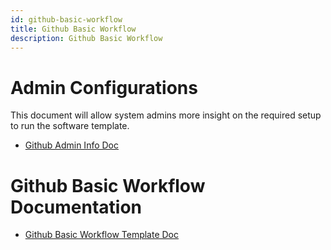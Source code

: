 ```yaml
---
id: github-basic-workflow
title: Github Basic Workflow
description: Github Basic Workflow
---
```


# Admin Configurations

This document will allow system admins more insight on the required setup to run the software template. 

- [Github Admin Info Doc](GithubAdminInfoDoc.md)

# Github Basic Workflow Documentation

- [Github Basic Workflow Template Doc](GithubBasicDoc.md)
